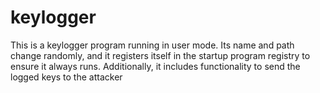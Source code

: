 # keylogger
This is a keylogger program running in user mode. Its name and path change randomly, and it registers itself in the startup program registry to ensure it always runs. Additionally, it includes functionality to send the logged keys to the attacker
